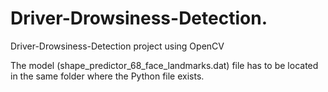 # Driver-Drowsiness-Detection.
Driver-Drowsiness-Detection project using OpenCV

The model (shape_predictor_68_face_landmarks.dat) file has to be located in the same folder where the Python file exists.
